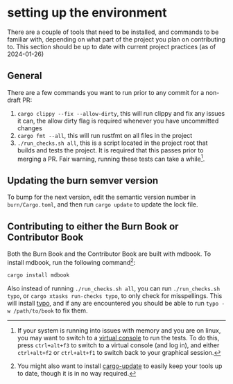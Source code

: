 # setting up the environment

There are a couple of tools that need to be installed, and commands to be familiar with, depending
on what part of the project you plan on contributing to. This section should be up to date with
current project practices (as of 2024-01-26)

## General

There are a few commands you want to run prior to any commit for a non-draft PR:

1. `cargo clippy --fix --allow-dirty`, this will run clippy and fix any issues it can, the allow
   dirty flag is required whenever you have uncommitted changes
2. `cargo fmt --all`, this will run rustfmt on all files in the project
3. `./run_checks.sh all`, this is a script located in the project root that builds and tests the
   project. It is required that this passes prior to merging a PR. Fair warning, running these tests
   can take a while[^2].

## Updating the burn semver version

To bump for the next version, edit the semantic version number in `burn/Cargo.toml`, and then run
`cargo update` to update the lock file.

## Contributing to either the Burn Book or Contributor Book

Both the Burn Book and the Contributor Book are built with mdbook. To install mdbook, run the
following command[^1]:

```bash
cargo install mdbook
```

Also instead of running `./run_checks.sh all`, you can run `./run_checks.sh typo`, or `cargo xtasks run-checks typo`, to only check for
misspellings. This will install [typo](https://crates.io/crates/typos-cli), and if any are
encountered you should be able to run `typo -w /path/to/book` to fix them.

[^1]:
    You might also want to install [cargo-update](https://github.com/nabijaczleweli/cargo-update) to
    easily keep your tools up to date, though it is in no way required.

[^2]:
    If your system is running into issues with memory and you are on linux, you may want to switch
    to a [virtual console](https://wiki.archlinux.org/title/Linux_console#Virtual_consoles) to run
    the tests. To do this, press `ctrl+alt+f3` to switch to a virtual console (and log in), and
    either `ctrl+alt+f2` or `ctrl+alt+f1` to switch back to your graphical session.
